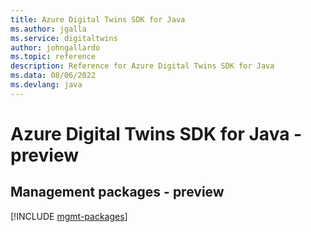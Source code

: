 ```yaml
---
title: Azure Digital Twins SDK for Java
ms.author: jgalla
ms.service: digitaltwins
author: johngallardo
ms.topic: reference
description: Reference for Azure Digital Twins SDK for Java
ms.data: 08/06/2022
ms.devlang: java
---
```

# Azure Digital Twins SDK for Java - preview

## Management packages - preview
[!INCLUDE [mgmt-packages](digital-twins-mgmt-index.md)]